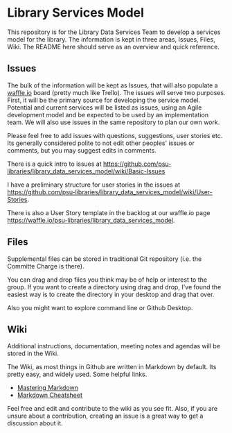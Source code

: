 # Library Services Model

This repository is for the Library Data Services Team to develop a services model for the library. The information is kept in three areas, Issues, Files, Wiki. The README here should serve as an overview and quick reference.

## Issues
The bulk of the information will be kept as Issues, that will also populate a [waffle.io](https://waffle.io/psu-libraries/library_services_model) board (pretty much like Trello). The issues will serve two purposes. First, it will be the primary source for developing the service model. Potential and current services will be listed as issues, using an Agile development model and be expected to be used by an implementation team. We will also use issues in the same repository to plan our own work. 

Please feel free to add issues with questions, suggestions, user stories etc. Its generally considered polite to not edit other peoples' issues or comments, but you may suggest edits in comments.

There is a quick intro to issues at https://github.com/psu-libraries/library_data_services_model/wiki/Basic-Issues

I have a preliminary structure for user stories in the issues at https://github.com/psu-libraries/library_data_services_model/wiki/User-Stories.

There is also a User Story template in the backlog at our waffle.io page https://waffle.io/psu-libraries/library_data_services_model.

## Files

Supplemental files can be stored in traditional Git repository (i.e. the Committe Charge is there). 

You can drag and drop files you think may be of help or interest to the group. If you want to create a directory using drag and drop, I've found the easiest way is to create the directory in your desktop and drag that over. 

Also you might want to explore command line or Github Desktop. 

## Wiki
Additional instructions, documentation, meeting notes and agendas will be stored in the Wiki. 

The Wiki, as most things in Github are written in Markdown by default. Its pretty easy, and widely used. Some helpful links.

  * [Mastering Markdown](https://guides.github.com/features/mastering-markdown/)
  * [Markdown Cheatsheet](https://github.com/adam-p/markdown-here/wiki/Markdown-Cheatsheet)

Feel free and edit and contribute to the wiki as you see fit. Also, if you are unsure about a contribution, creating an issue is a great way to get a discussion about it.



